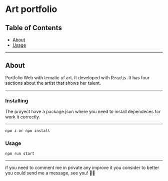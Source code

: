 # Art portfolio

## Table of Contents

- [About](#about)
- [Usage](#usage)

---

## About <a name = "about"></a>

Portfolio Web with tematic of art. It developed with Reactjs. It has four sections about the artist that shows her talent.

---

### Installing

The proyect have a package.json where you need to install dependeces for work it correctly.

---

```
npm i or npm install
```

### Usage <a name = "usage"></a>

```
npm run start
```

---

if you need to comment me in private any improve it you consider to better you could send me a message, see you! 🙋‍♂️
